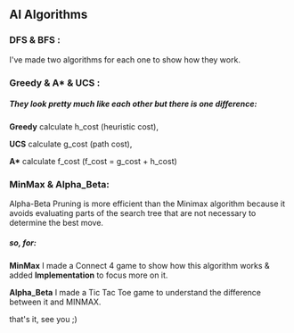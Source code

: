 ## AI Algorithms

### DFS & BFS :
I've made two algorithms for each one to show how they work.


### Greedy & A* & UCS :
##### They look pretty much like each other but there is one difference:

**Greedy** calculate h_cost (heuristic cost),

**UCS** calculate g_cost (path cost),

**A\*** calculate f_cost (f_cost = g_cost + h_cost)


### MinMax & Alpha_Beta:
 Alpha-Beta Pruning is more efficient than the Minimax algorithm because it avoids evaluating parts of the search tree that are not necessary to determine the best move.

##### so, for:
**MinMax** I made a Connect 4 game to show how this algorithm works & added **Implementation** to focus more on it.

**Alpha_Beta** I made a Tic Tac Toe game to understand the difference between it and MINMAX.

that's it, see you ;)
